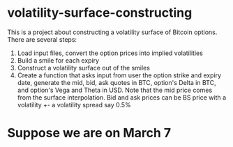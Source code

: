 # volatility-surface-constructing

This is a project about constructing a volatility surface of Bitcoin options.
There are several steps:
1. Load input files, convert the option prices into implied volatilities  
2. Build a smile for each expiry  
3. Construct a volatility surface out of the smiles
4. Create a function that asks input from user the option strike and expiry date, generate the mid, bid, ask quotes in BTC, option's Delta in BTC, and option's Vega and Theta in USD. 
Note that the mid price comes from the surface interpolation. Bid and ask prices can be BS price with a volatility +- a volatility spread say 0.5%

# Suppose we are on March 7

